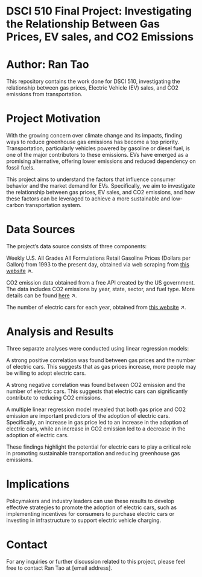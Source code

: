 # DSCI 510 Final Project: Investigating the Relationship Between Gas Prices, EV sales, and CO2 Emissions
# Author: Ran Tao

This repository contains the work done for DSCI 510, investigating the relationship between gas prices, Electric Vehicle (EV) sales, and CO2 emissions from transportation.

# Project Motivation
With the growing concern over climate change and its impacts, finding ways to reduce greenhouse gas emissions has become a top priority. Transportation, particularly vehicles powered by gasoline or diesel fuel, is one of the major contributors to these emissions. EVs have emerged as a promising alternative, offering lower emissions and reduced dependency on fossil fuels.

This project aims to understand the factors that influence consumer behavior and the market demand for EVs. Specifically, we aim to investigate the relationship between gas prices, EV sales, and CO2 emissions, and how these factors can be leveraged to achieve a more sustainable and low-carbon transportation system.

# Data Sources
The project’s data source consists of three components:

Weekly U.S. All Grades All Formulations Retail Gasoline Prices (Dollars per Gallon) from 1993 to the present day, obtained via web scraping from [this website](https://www.eia.gov/dnav/pet/hist/LeafHandler.ashx?n=pet&s=emm_epm0_pte_nus_dpg&f=w) ↗.

CO2 emission data obtained from a free API created by the US government. The data includes CO2 emissions by year, state, sector, and fuel type. More details can be found [here](https://www.eia.gov/opendata/browser/co2-emissions/co2-emissions-aggregates?frequency=annual&data=value;&facets=stateId;sectorId;fuelId;&stateId=CA;&sectorId=TC;&fuelId=NG;&sortColumn=period;&sortDirection=desc;) ↗.

The number of electric cars for each year, obtained from [this website](https://www.bts.gov/content/gasoline-hybrid-and-electric-vehicle-sales) ↗.

# Analysis and Results
Three separate analyses were conducted using linear regression models:

A strong positive correlation was found between gas prices and the number of electric cars. This suggests that as gas prices increase, more people may be willing to adopt electric cars.

A strong negative correlation was found between CO2 emission and the number of electric cars. This suggests that electric cars can significantly contribute to reducing CO2 emissions.

A multiple linear regression model revealed that both gas price and CO2 emission are important predictors of the adoption of electric cars. Specifically, an increase in gas price led to an increase in the adoption of electric cars, while an increase in CO2 emission led to a decrease in the adoption of electric cars.

These findings highlight the potential for electric cars to play a critical role in promoting sustainable transportation and reducing greenhouse gas emissions.

# Implications
Policymakers and industry leaders can use these results to develop effective strategies to promote the adoption of electric cars, such as implementing incentives for consumers to purchase electric cars or investing in infrastructure to support electric vehicle charging.

# Contact
For any inquiries or further discussion related to this project, please feel free to contact Ran Tao at [email address].
